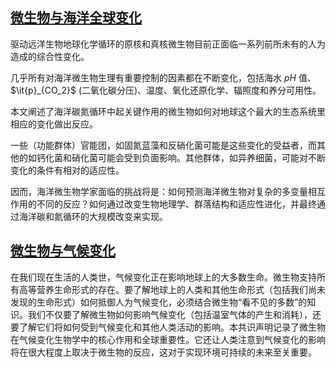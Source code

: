 ## [微生物与海洋全球变化](https://www.nature.com/articles/nmicrobiol201758)

驱动远洋生物地球化学循环的原核和真核微生物目前正面临一系列前所未有的人为造成的综合性变化。

几乎所有对海洋微生物生理有重要控制的因素都在不断变化，包括海水 $pH$ 值、 $\it{p}_{CO_2}$ (二氧化碳分压)、温度、氧化还原化学、辐照度和养分可用性。

本文阐述了海洋碳氮循环中起关键作用的微生物如何对地球这个最大的生态系统里相应的变化做出反应。

一些（功能群体）官能团，如固氮蓝藻和反硝化菌可能是这些变化的受益者，而其他的如钙化菌和硝化菌可能会受到负面影响。其他群体，如异养细菌，可能对不断变化的条件有相对的适应性。

因而，海洋微生物学家面临的挑战将是：如何预测海洋微生物对复杂的多变量相互作用的不同的反应？如何通过改变生物地理学、群落结构和适应性进化，并最终通过海洋碳和氮循环的大规模改变来实现。

## [微生物与气候变化](https://www.nature.com/articles/s41579-019-0222-5)

在我们现在生活的人类世，气候变化正在影响地球上的大多数生命。微生物支持所有高等营养生命形式的存在。要了解地球上的人类和其他生命形式（包括我们尚未发现的生命形式）如何抵御人为气候变化，必须结合微生物“看不见的多数”的知识。我们不仅要了解微生物如何影响气候变化（包括温室气体的产生和消耗），还要了解它们将如何受到气候变化和其他人类活动的影响。本共识声明记录了微生物在气候变化生物学中的核心作用和全球重要性。它还让人类注意到气候变化的影响将在很大程度上取决于微生物的反应，这对于实现环境可持续的未来至关重要。